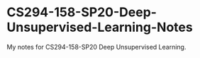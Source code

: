 # CS294-158-SP20-Deep-Unsupervised-Learning-Notes
My notes for CS294-158-SP20 Deep Unsupervised Learning.
